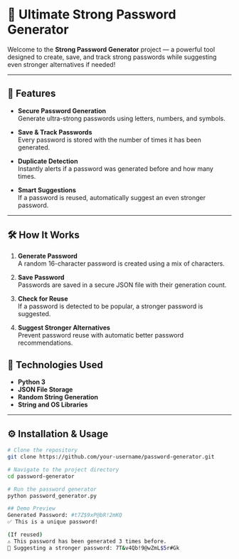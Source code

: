 # 🔐 Ultimate Strong Password Generator

Welcome to the **Strong Password Generator** project — a powerful tool designed to create, save, and track strong passwords while suggesting even stronger alternatives if needed!

---

## 🚀 Features

- **Secure Password Generation**  
  Generate ultra-strong passwords using letters, numbers, and symbols.

- **Save & Track Passwords**  
  Every password is stored with the number of times it has been generated.

- **Duplicate Detection**  
  Instantly alerts if a password was generated before and how many times.

- **Smart Suggestions**  
  If a password is reused, automatically suggest an even stronger password.

---

## 🛠️ How It Works

1. **Generate Password**  
   A random 16-character password is created using a mix of characters.

2. **Save Password**  
   Passwords are saved in a secure JSON file with their generation count.

3. **Check for Reuse**  
   If a password is detected to be popular, a stronger password is suggested.

4. **Suggest Stronger Alternatives**  
   Prevent password reuse with automatic better password recommendations.



## 🧠 Technologies Used

- **Python 3**
- **JSON File Storage**
- **Random String Generation**
- **String and OS Libraries**

---

## ⚙️ Installation & Usage

```bash
# Clone the repository
git clone https://github.com/your-username/password-generator.git

# Navigate to the project directory
cd password-generator

# Run the password generator
python password_generator.py

## Demo Preview
Generated Password: #t7Z$9xP@bR!2mKQ
✅ This is a unique password!

(If reused)
⚠️ This password has been generated 3 times before.
🔄 Suggesting a stronger password: 7T&v4Qb!9@wZmL$5r#Gk

